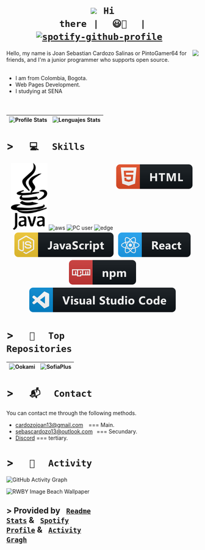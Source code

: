 <!--https://cdn.discordapp.com/emojis/905827157782200320.png?size=80-->

# <h1 align="center"> <code>⠀<a href="https://discord.com/users/655455259216576551" target="_blank"> <img src="https://www.kindpng.com/picc/m/146-1461108_gabriel-dropout-gabriel-chibi-hd-png-download.png" height="80px"></a>⠀Hi there⠀|⠀⠀😃👋⠀⠀| [![spotify-github-profile](https://spotify-github-profile.vercel.app/api/view?uid=uwjnzqtalkghfb2gd7ueltxzb&cover_image=true&theme=novatorem&bar_color=ff0000&bar_color_cover=false)](https://open.spotify.com/user/uwjnzqtalkghfb2gd7ueltxzb)⠀</code> </h1>

<div align="center">
<img height="170px" src='https://github-readme-stats.vercel.app/api?username=PintoGamer64&show_icons=true&include_all_commits=true&theme=radical' align="right">
</div>

<div align="left">
Hello, my name is Joan Sebastian Cardozo Salinas or PintoGamer64 for friends, and I'm a junior programmer who supports open source.
</div>
<br>

* I am from Colombia, Bogota.
* Web Pages Development.
* I studying at SENA

<br>


| ![Profile Stats](https://github-readme-stats.vercel.app/api/top-langs/?username=PintoGamer64&layout=compact&theme=radical&hide_border=true&langs_count=5) | ![Lenguajes Stats](https://github-readme-stats.vercel.app/api/wakatime?username=pintogamer64&theme=radical&hide_border=true&layout=compact&langs_count=6&hide_title=true) |
| ----- | ----- |
  

# > <code>⠀⠀💻⠀⠀Skills⠀⠀</code>

<p align="center">
  <img src="https://github.com/Xx-Ashutosh-xX/Xx-Ashutosh-xX/blob/master/assets/icons/java.png" alt="java"  width="95" hight="45">
  <img src="https://github.com/mayhemantt/mayhemantt/blob/master/svg/dev/services/aws.svg" alt="aws"  width="95" hight="45">
  <img src="https://github.com/Xx-Ashutosh-xX/Xx-Ashutosh-xX/blob/master/assets/icons/pc.png" alt="PC user"  width="95" hight="45">
  <img src="https://github.com/Xx-Ashutosh-xX/Xx-Ashutosh-xX/blob/master/assets/icons/edge.png" alt="edge" width="95" hight="45">
  <img src="https://raw.githubusercontent.com/8bithemant/8bithemant/master/svg/dev/languages/html.svg" alt="html" style="vertical-align:top; margin:4px">    
  <img src="https://raw.githubusercontent.com/8bithemant/8bithemant/master/svg/dev/languages/js.svg" alt="js" style="vertical-align:top; margin:4px">
  <img src="https://raw.githubusercontent.com/8bithemant/8bithemant/master/svg/dev/frameworks/react.svg" alt="react" style="vertical-align:top; margin:4px">
  <img src="https://raw.githubusercontent.com/8bithemant/8bithemant/master/svg/dev/services/npm.svg" alt="npm" style="vertical-align:top; margin:4px">
  <img src="https://raw.githubusercontent.com/8bithemant/8bithemant/master/svg/dev/tools/visualstudio_code.svg" alt="vscode" style="vertical-align:top; margin:4px">
</p>

# > <code>⠀⠀🌟⠀⠀Top Repositories⠀⠀</code>

| ![Ookami](https://github-readme-stats.vercel.app/api/pin/?username=PintoGamer64&show_owner=true&repo=Portfolio&theme=radical&hide_border=true) | ![SofiaPlus](https://github-readme-stats.vercel.app/api/pin/?username=SENA-tech&show_owner=true&repo=SofiaPlus&theme=radical&hide_border=true) |
| ----- | ----- |

<!--<code> <a href="https://matepedia.000webhostapp.com/HTML's/index.html" target="_blank"><img height="335px" align="center" src="https://matepedia.000webhostapp.com/Imagenes/NewSpace%20NewNew!!!!.png"></a> </code>-->

# > <code>⠀⠀📬⠀⠀Contact⠀⠀</code>
You can contact me through the following methods.

* cardozojoan13@gmail.com ⠀=== Main.
* sebascardozo13@outlook.com⠀=== Secundary.
* [Discord](https://discord.com/users/655455259216576551) === tertiary.

# > <code>⠀⠀💼⠀⠀Activity⠀⠀</code>
![GitHub Activity Graph](https://activity-graph.herokuapp.com/graph?username=PintoGamer64&theme=react-dark&hide_border=true)  

![RWBY Image Beach Wallpaper](https://user-images.githubusercontent.com/84690368/180107953-1166e03c-a5af-42ec-a767-f9cce4b41873.png)

## > Provided by <code> [Readme Stats](https://github.com/anuraghazra/github-readme-stats)</code>  &  <code> [Spotify Profile](https://github.com/kittinan/spotify-github-profile)</code> & <code> [Activity Gragh](https://github.com/Ashutosh00710/github-readme-activity-graph) </code>
